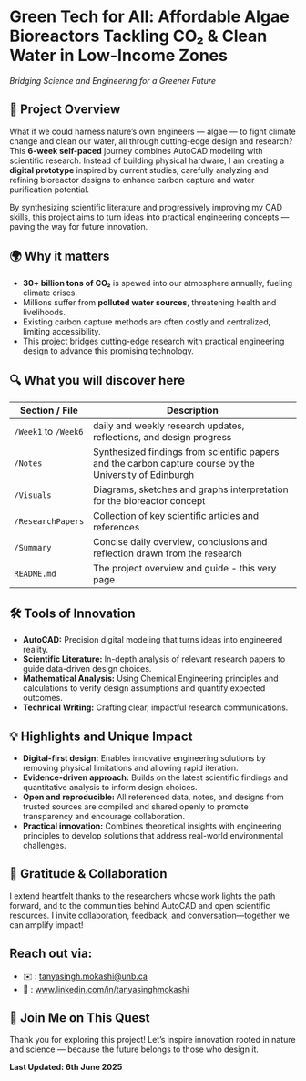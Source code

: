 # Green Tech for All: Affordable Algae Bioreactors Tackling CO₂ & Clean Water in Low-Income Zones
*Bridging Science and Engineering for a Greener Future*

## 🚀 Project Overview
What if we could harness nature’s own engineers — algae — to fight climate change and clean our water, all through cutting-edge design and research?
This **6-week self-paced** journey combines AutoCAD modeling with scientific research. Instead of building physical hardware, I am creating a **digital prototype** inspired by current studies, carefully analyzing and refining bioreactor designs to enhance carbon capture and water purification potential.

By synthesizing scientific literature and progressively improving my CAD skills, this project aims to turn ideas into practical engineering concepts — paving the way for future innovation.

## 🌍 Why it matters
 - **30+ billion tons of CO₂** is spewed into our atmosphere annually, fueling climate crises.
 - Millions suffer from **polluted water sources**, threatening health and livelihoods.
 - Existing carbon capture methods are often costly and centralized, limiting accessibility.
 - This project bridges cutting-edge research with practical engineering design to advance this promising technology.

## 🔍 What you will discover here

| Section / File         | Description                                                  |
|-----------------------|--------------------------------------------------------------|
| `/Week1` to `/Week6`  | daily and weekly research updates, reflections, and design progress    |
| `/Notes`              | Synthesized findings from scientific papers and the carbon capture course by the University of Edinburgh                  |
| `/Visuals`            | Diagrams, sketches and graphs interpretation for the bioreactor concept       |
| `/ResearchPapers`     | Collection of key scientific articles and references          |
| `/Summary`            | Concise daily overview, conclusions and reflection drawn from the research    |
| `README.md`           | The project overview and guide - this very page                             |

## 🛠 Tools of Innovation
- **AutoCAD:** Precision digital modeling that turns ideas into engineered reality.
- **Scientific Literature:** In-depth analysis of relevant research papers to guide data-driven design choices.
- **Mathematical Analysis:** Using Chemical Engineering principles and calculations to verify design assumptions and quantify expected outcomes.
- **Technical Writing:** Crafting clear, impactful research communications.

## 💡 Highlights and Unique Impact
- **Digital-first design:** Enables innovative engineering solutions by removing physical limitations and allowing rapid iteration.
- **Evidence-driven approach:** Builds on the latest scientific findings and quantitative analysis to inform design choices.
- **Open and reproducible:** All referenced data, notes, and designs from trusted sources are compiled and shared openly to promote transparency and encourage collaboration.
- **Practical innovation:** Combines theoretical insights with engineering principles to develop solutions that address real-world environmental challenges.

## 🙌 Gratitude & Collaboration
I extend heartfelt thanks to the researchers whose work lights the path forward, and to the communities behind AutoCAD and open scientific resources. I invite collaboration, feedback, and conversation—together we can amplify impact!

## Reach out via:
- ✉️ : tanyasingh.mokashi@unb.ca
- 🔗 : www.linkedin.com/in/tanyasinghmokashi

## 🌿 Join Me on This Quest
Thank you for exploring this project! Let’s inspire innovation rooted in nature and science — because the future belongs to those who design it.

**Last Updated: 6th June 2025**










